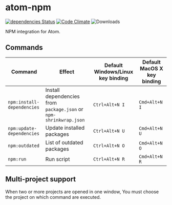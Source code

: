 # atom-npm

[![dependencies Status](https://david-dm.org/tomi77/atom-npm/status.svg)](https://david-dm.org/tomi77/atom-npm)
[![Code Climate](https://codeclimate.com/github/tomi77/atom-npm/badges/gpa.svg)](https://codeclimate.com/github/tomi77/atom-npm)
![Downloads](https://img.shields.io/apm/dm/atom-npm.svg)

NPM integration for Atom.

## Commands

| Command                    | Effect                                                            | Default Windows/Linux key binding | Default MacOS X key binding |
|----------------------------|-------------------------------------------------------------------|-----------------------------------|-----------------------------|
| `npm:install-dependencies` | Install dependencies from `package.json` or `npm-shrinkwrap.json` | `Ctrl+Alt+N I`                    | `Cmd+Alt+N I`               |
| `npm:update-dependencies`  | Update installed packages                                         | `Ctrl+Alt+N U`                    | `Cmd+Alt+N U`               |
| `npm:outdated`             | List of outdated packages                                         | `Ctrl+Alt+N O`                    | `Cmd+Alt+N O`               |
| `npm:run`                  | Run script                                                        | `Ctrl+Alt+N R`                    | `Cmd+Alt+N R`               |

## Multi-project support

When two or more projects are opened in one window, You must choose the project on which command are executed.
